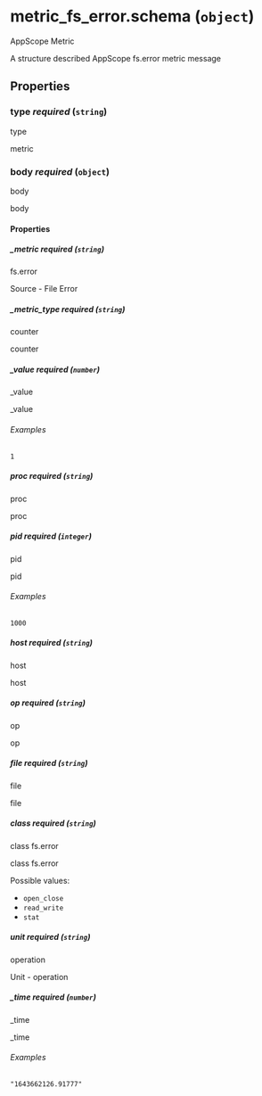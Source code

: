 # metric_fs_error.schema (`object`)

AppScope Metric

A structure described AppScope fs.error metric message

## Properties

### type _required_ (`string`)

type

metric

### body _required_ (`object`)

body

body

#### Properties

##### _metric _required_ (`string`)

fs.error

Source - File Error

##### _metric_type _required_ (`string`)

counter

counter

##### _value _required_ (`number`)

_value

_value

###### Examples

`1`

##### proc _required_ (`string`)

proc

proc

##### pid _required_ (`integer`)

pid

pid

###### Examples

`1000`

##### host _required_ (`string`)

host

host

##### op _required_ (`string`)

op

op

##### file _required_ (`string`)

file

file

##### class _required_ (`string`)

class fs.error

class fs.error

Possible values:

- `open_close`
- `read_write`
- `stat`

##### unit _required_ (`string`)

operation

Unit - operation

##### _time _required_ (`number`)

_time

_time

###### Examples

`"1643662126.91777"`

